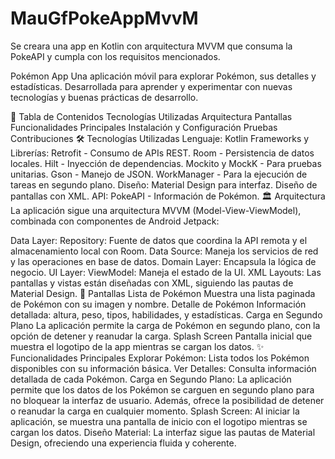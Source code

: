 # MauGfPokeAppMvvM
Se creara una app en Kotlin con arquitectura MVVM que consuma la PokeAPI y cumpla con los requisitos mencionados.

 Pokémon App
Una aplicación móvil para explorar Pokémon, sus detalles y estadísticas. Desarrollada para aprender y experimentar con nuevas tecnologías y buenas prácticas de desarrollo.

📜 Tabla de Contenidos
Tecnologías Utilizadas
Arquitectura
Pantallas
Funcionalidades Principales
Instalación y Configuración
Pruebas
Contribuciones
🛠️ Tecnologías Utilizadas
Lenguaje: Kotlin
Frameworks y Librerías:
Retrofit - Consumo de APIs REST.
Room - Persistencia de datos locales.
Hilt - Inyección de dependencias.
Mockito y MockK - Para pruebas unitarias.
Gson - Manejo de JSON.
WorkManager - Para la ejecución de tareas en segundo plano.
Diseño:
Material Design para interfaz.
Diseño de pantallas con XML.
API: PokeAPI - Información de Pokémon.
🏛️ Arquitectura
La aplicación sigue una arquitectura MVVM (Model-View-ViewModel), combinada con componentes de Android Jetpack:

Data Layer:
Repository: Fuente de datos que coordina la API remota y el almacenamiento local con Room.
Data Source: Maneja los servicios de red y las operaciones en base de datos.
Domain Layer:
Encapsula la lógica de negocio.
UI Layer:
ViewModel: Maneja el estado de la UI.
XML Layouts: Las pantallas y vistas están diseñadas con XML, siguiendo las pautas de Material Design.
📱 Pantallas
Lista de Pokémon
Muestra una lista paginada de Pokémon con su imagen y nombre.
Detalle de Pokémon
Información detallada: altura, peso, tipos, habilidades, y estadísticas.
Carga en Segundo Plano
La aplicación permite la carga de Pokémon en segundo plano, con la opción de detener y reanudar la carga.
Splash Screen
Pantalla inicial que muestra el logotipo de la app mientras se cargan los datos.
✨ Funcionalidades Principales
Explorar Pokémon: Lista todos los Pokémon disponibles con su información básica.
Ver Detalles: Consulta información detallada de cada Pokémon.
Carga en Segundo Plano: La aplicación permite que los datos de los Pokémon se carguen en segundo plano para no bloquear la interfaz de usuario. Además, ofrece la posibilidad de detener o reanudar la carga en cualquier momento.
Splash Screen: Al iniciar la aplicación, se muestra una pantalla de inicio con el logotipo mientras se cargan los datos.
Diseño Material: La interfaz sigue las pautas de Material Design, ofreciendo una experiencia fluida y coherente.


